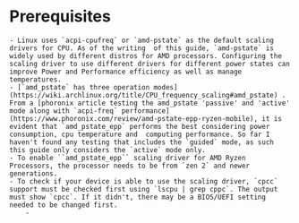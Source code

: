 # Prerequisites
	- Linux uses `acpi-cpufreq` or `amd-pstate` as the default scaling drivers for CPU. As of the writing  of this guide, `amd-pstate` is widely used by different distros for AMD processors. Configuring the scaling driver to use different drivers for different power states can improve Power and Performance efficiency as well as manage temperatures.
	- [`amd_pstate` has three operation modes](https://wiki.archlinux.org/title/CPU_frequency_scaling#amd_pstate) . From a [phoronix article testing the amd_pstate 'passive' and 'active' mode along with `acpi-freq` performance](https://www.phoronix.com/review/amd-pstate-epp-ryzen-mobile), it is evident that `amd_pstate_epp` performs the best considering power consumption, cpu temperature and  computing performance. So far I haven't found any testing that includes the `guided` mode, as such this guide only considers the `active` mode only.
	- To enable ``amd_pstate_epp`` scaling driver for AMD Ryzen Processors, the processor needs to be from `zen 2` and newer generations.
	- To check if your device is able to use the scaling driver, `cpcc` support must be checked first using `lscpu | grep cppc`. The output must show `cpcc`. If it didn't, there may be a BIOS/UEFI setting needed to be changed first.
		-